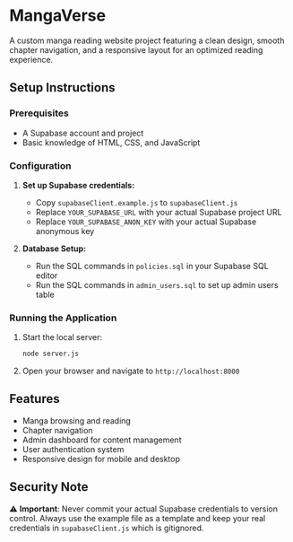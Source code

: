 # MangaVerse
A custom manga reading website project featuring a clean design, smooth chapter navigation, and a responsive layout for an optimized reading experience.

## Setup Instructions

### Prerequisites
- A Supabase account and project
- Basic knowledge of HTML, CSS, and JavaScript

### Configuration
1. **Set up Supabase credentials:**
   - Copy `supabaseClient.example.js` to `supabaseClient.js`
   - Replace `YOUR_SUPABASE_URL` with your actual Supabase project URL
   - Replace `YOUR_SUPABASE_ANON_KEY` with your actual Supabase anonymous key

2. **Database Setup:**
   - Run the SQL commands in `policies.sql` in your Supabase SQL editor
   - Run the SQL commands in `admin_users.sql` to set up admin users table

### Running the Application
1. Start the local server:
   ```bash
   node server.js
   ```
2. Open your browser and navigate to `http://localhost:8000`

## Features
- Manga browsing and reading
- Chapter navigation
- Admin dashboard for content management
- User authentication system
- Responsive design for mobile and desktop

## Security Note
⚠️ **Important**: Never commit your actual Supabase credentials to version control. Always use the example file as a template and keep your real credentials in `supabaseClient.js` which is gitignored.

